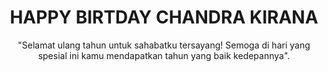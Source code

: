 <header>

<!--
  <<< Author notes: Course header >>>
  Include a 1280×640 image, course title in sentence case, and a concise description in emphasis.
  In your repository settings: enable template repository, add your 1280×640 social image, auto delete head branches.
  Add your open source license, GitHub uses MIT license.
-->

# HAPPY BIRTDAY CHANDRA KIRANA

"Selamat ulang tahun untuk sahabatku tersayang! Semoga di hari yang spesial ini kamu mendapatkan tahun yang baik kedepannya". 
